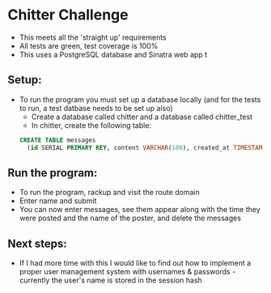 Chitter Challenge
=================

* This meets all the 'straight up' requirements
* All tests are green, test coverage is 100%
* This uses a PostgreSQL database and Sinatra web app t

Setup:
-----

* To run the program you must set up a database locally (and for the tests to run, a test datbase needs to be set up also)
  * Create a database called chitter and a database called chitter_test
  * In chitter, create the following table:
  ```SQL
  CREATE TABLE messages 
    (id SERIAL PRIMARY KEY, content VARCHAR(100), created_at TIMESTAMP DEFAULT NOW(), name VARCHAR(50) DEFAULT 'No_name')
  ```

Run the program:
---------------

* To run the program, rackup and visit the route domain
* Enter name and submit
* You can now enter messages, see them appear along with the time they were posted and the name of the poster, and delete the messages

Next steps:
----------

* If I had more time with this I would like to find out how to implement a proper user management system with usernames & passwords - currently the user's name is stored in the session hash
